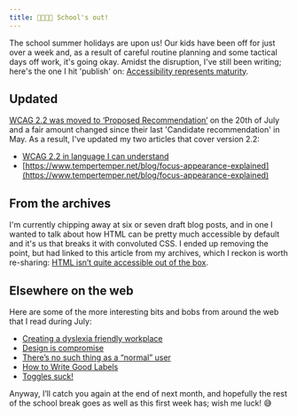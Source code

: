 ```yaml
---
title: 👧🏻👦🏼 School's out!
---
```


The school summer holidays are upon us! Our kids have been off for just over a week and, as a result of careful routine planning and some tactical days off work, it's going okay. Amidst the disruption, I've still been writing; here's the one I hit 'publish' on: [Accessibility represents maturity](https://www.tempertemper.net/blog/accessibility-represents-maturity).


## Updated

[WCAG 2.2 was moved to ‘Proposed Recommendation’](https://www.w3.org/news/2023/web-content-accessibility-guidelines-wcag-2-2-is-a-w3c-proposed-recommendation/) on the 20th of July and a fair amount changed since their last 'Candidate recommendation' in May. As a result, I've updated my two articles that cover version 2.2:

- [WCAG 2.2 in language I can understand](https://www.tempertemper.net/blog/wcag-2-2-in-language-i-can-understand)
- [https://www.tempertemper.net/blog/focus-appearance-explained](https://www.tempertemper.net/blog/focus-appearance-explained)


## From the archives

I'm currently chipping away at six or seven draft blog posts, and in one I wanted to talk about how HTML can be pretty much accessible by default and it's us that breaks it with convoluted CSS. I ended up removing the point, but had linked to this article from my archives, which I reckon is worth re-sharing: [HTML isn’t quite accessible out of the box](https://www.tempertemper.net/blog/html-isnt-quite-accessible-out-of-the-box).


## Elsewhere on the web

Here are some of the more interesting bits and bobs from around the web that I read during July:

- [Creating a dyslexia friendly workplace](https://www.bdadyslexia.org.uk/advice/employers/creating-a-dyslexia-friendly-workplace/dyslexia-friendly-style-guide)
- [Design is compromise](https://stephanango.com/design-is-compromise)
- [There’s no such thing as a “normal” user](https://karlgroves.com/theres-no-such-thing-as-a-normal-user/)
- [How to Write Good Labels](https://jarango.com/2023/07/10/how-to-write-good-labels/)
- [Toggles suck!](https://axesslab.com/toggles-suck/)

Anyway, I’ll catch you again at the end of next month, and hopefully the rest of the school break goes as well as this first week has; wish me luck! 😅
